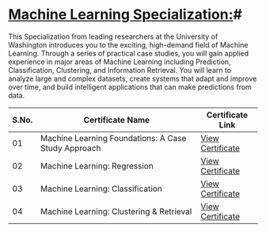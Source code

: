 # [Machine Learning Specialization:](https://www.coursera.org/account/accomplishments/specialization/certificate/J57UCXECJS98)#
This Specialization from leading researchers at the University of Washington introduces you to the exciting, high-demand field of Machine Learning. Through a series of practical case studies, you will gain applied experience in major areas of Machine Learning including Prediction, Classification, Clustering, and Information Retrieval. You will learn to analyze large and complex datasets, create systems that adapt and improve over time, and build intelligent applications that can make predictions from data.

S.No. | Certificate Name | Certificate Link
--- | --- | ---
01 | Machine Learning Foundations: A Case Study Approach | [View Certificate](https://www.coursera.org/account/accomplishments/certificate/UZC363D54FHH)
02 | Machine Learning: Regression | [View Certificate](https://www.coursera.org/account/accomplishments/certificate/9R3B5XNQ95ZA)
03 | Machine Learning: Classification | [View Certificate](https://www.coursera.org/account/accomplishments/certificate/YWDBKD6GMBD2)
04 | Machine Learning: Clustering & Retrieval | [View Certificate](https://www.coursera.org/account/accomplishments/certificate/8HJNTE234LKR)
